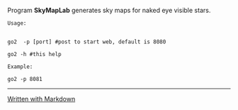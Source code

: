 Program **SkyMapLab** generates sky maps for naked eye visible stars.

	Usage:


    go2  -p [port] #post to start web, default is 8080

    go2 -h #this help

    Example:

    go2 -p 8081
---
[Written with Markdown](https://www.markdownguide.org/basic-syntax/)
